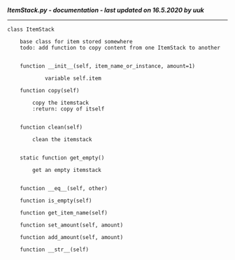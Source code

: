 ***ItemStack.py - documentation - last updated on 16.5.2020 by uuk***
___

    class ItemStack
        
        base class for item stored somewhere
        todo: add function to copy content from one ItemStack to another


        function __init__(self, item_name_or_instance, amount=1)

                variable self.item

        function copy(self)
            
            copy the itemstack
            :return: copy of itself


        function clean(self)
            
            clean the itemstack


        static function get_empty()
            
            get an empty itemstack


        function __eq__(self, other)

        function is_empty(self)

        function get_item_name(self)

        function set_amount(self, amount)

        function add_amount(self, amount)

        function __str__(self)